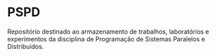 # PSPD
Repositório destinado ao armazenamento de trabalhos, laboratórios e experimentos da disciplina de Programação de Sistemas Paralelos e Distribuídos.
